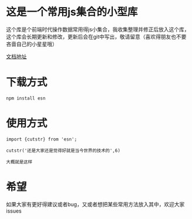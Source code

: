 # 这是一个常用js集合的小型库
这个库是个前端时代操作数据常用得js小集合，我收集整理并修正后放入这个库，这个库会长期更新和修改，更新后会在git中写出，敬请留意（喜欢得朋友也不要吝啬自己的小星星哦）  

[文档地址](https://github.com/aiyuekuang/esn/blob/master/wendang.md)  

# 下载方式
    npm install esn

# 使用方式
    import {cutstr} from 'esn';
    
    cutstr('还是大家还是觉得好就是当今世界的技术的',6)
    
    大概就是这样
# 希望
如果大家有更好得建议或者bug，又或者想把某些常用方法放入其中，欢迎大家issues